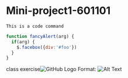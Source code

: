 # Mini-project1-601101

    This is a code command

```javascript
function fancyAlert(arg) {
  if(arg) {
    $.facebox({div:'#foo'})
  }
}
```




class exercise![GitHub Logo](/images/gitrepo.png)
Format: ![Alt Text](url)
